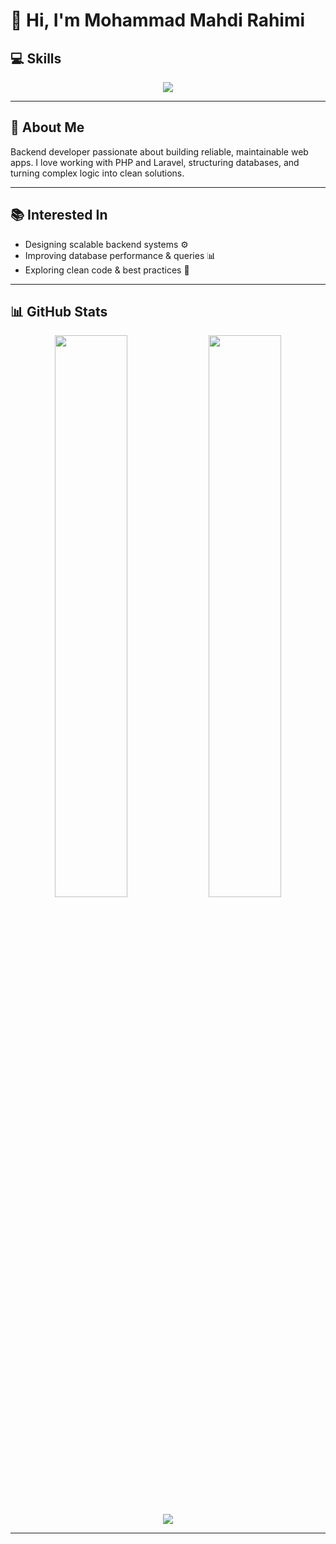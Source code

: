 # 👋 Hi, I'm Mohammad Mahdi Rahimi

## 💻 Skills

<p align="center">
  <a href="#">
    <img src="https://simpleskill.icons.workers.dev/svg?i=php,laravel,mysql,git,&theme=dark" />
  </a>
</p>

---

## 🙋 About Me

Backend developer passionate about building reliable, maintainable web apps. I love working with PHP and Laravel, structuring databases, and turning complex logic into clean solutions.

---

## 📚 Interested In

* Designing scalable backend systems ⚙️
* Improving database performance & queries 📊
* Exploring clean code & best practices 📖

---

## 📊 GitHub Stats

<p align="center">
  <img src="https://github-readme-stats.vercel.app/api?username=mmrahimi&show_icons=true&theme=dark" width="48%" />
  <img src="https://github-readme-streak-stats.herokuapp.com/?user=mmrahimi&theme=dark" width="48%" />
</p>

<p align="center">
  <img src="https://github-readme-stats.vercel.app/api/top-langs/?username=mmrahimi&layout=compact&theme=dark" />
</p>

---
